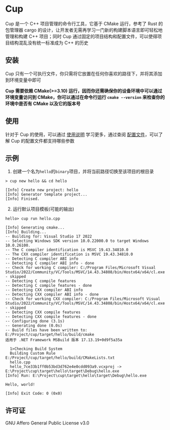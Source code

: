 # Cup
Cup 是一个 C++ 项目管理的命令行工具，它基于 CMake 运行，参考了 Rust 的包管理器 cargo 的设计，让开发者无需再学习一门新的构建脚本语言即可轻松地管理和构建 C++ 项目；同时 Cup 通过固定的项目结构和配置文件，可以使得项目结构混乱没有统一标准成为 C++ 的历史

## 安装
Cup 只有一个可执行文件，你只需将它放置在任何你喜欢的路径下，并将其添加到环境变量中即可

**Cup 需要依赖 CMake(>=3.10) 运行，因而你还需确保你的设备环境中可以通过环境变量访问到 CMake，你可以通过在命令行运行 `cmake --version` 来检查你的环境中是否有 CMake 以及它的版本号**

## 使用
针对于 Cup 的使用，可以通过 [使用说明](https://github.com/Anglebase/Cup/blob/master/docs/use.md) 学习更多，通过查阅 [配置文件](https://github.com/Anglebase/Cup/blob/master/docs/cup.toml)，可以了解 Cup 的配置文件都支持哪些参数

## 示例

1. 创建一个名为`hello`的`binary`项目，并将当前路径切换至该项目的根目录
```
> cup new hello && cd hello

[Info] Create new project: hello
[Info] Generator template project...
[Info] Finised.
```
2. 运行默认项目模板(可能的输出)
```
hello> cup run hello.cpp

[Info] Generating cmake...
[Info] Building...
-- Building for: Visual Studio 17 2022
-- Selecting Windows SDK version 10.0.22000.0 to target Windows 10.0.26100.
-- The C compiler identification is MSVC 19.43.34810.0
-- The CXX compiler identification is MSVC 19.43.34810.0
-- Detecting C compiler ABI info
-- Detecting C compiler ABI info - done
-- Check for working C compiler: C:/Program Files/Microsoft Visual Studio/2022/Community/VC/Tools/MSVC/14.43.34808/bin/Hostx64/x64/cl.exe - skipped
-- Detecting C compile features
-- Detecting C compile features - done
-- Detecting CXX compiler ABI info
-- Detecting CXX compiler ABI info - done
-- Check for working CXX compiler: C:/Program Files/Microsoft Visual Studio/2022/Community/VC/Tools/MSVC/14.43.34808/bin/Hostx64/x64/cl.exe - skipped
-- Detecting CXX compile features
-- Detecting CXX compile features - done
-- Configuring done (3.1s)
-- Generating done (0.0s)
-- Build files have been written to: E:/Project/cup/target/hello/build/cmake
适用于 .NET Framework MSBuild 版本 17.13.19+0d9f5a35a

  1>Checking Build System
  Building Custom Rule E:/Project/cup/target/hello/build/CMakeLists.txt
  hello.cpp
  hello_7ce33b1ff0b53bd3d762e4e0cdd093a9.vcxproj -> E:\Project\cup\target\hello\target\Debug\hello.exe
[Info] Run: E:\Project\cup\target\hello\target\Debug\hello.exe

Hello, world!

[Info] Exit Code: 0 (0x0)
```

## 许可证

GNU Affero General Public License v3.0